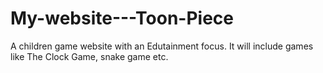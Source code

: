 # My-website---Toon-Piece
A children game website with an Edutainment focus. It will include games like The Clock Game, snake game etc.
